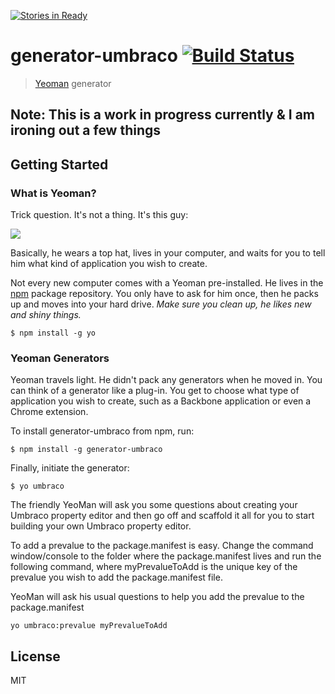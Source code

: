 [![Stories in Ready](https://badge.waffle.io/warrenbuckley/generator-umbraco.png?label=ready&title=Ready)](https://waffle.io/warrenbuckley/generator-umbraco)
# generator-umbraco [![Build Status](https://secure.travis-ci.org/warrenbuckley/generator-umbraco.png?branch=master)](https://travis-ci.org/warrenbuckley/generator-umbraco)

> [Yeoman](http://yeoman.io) generator

## Note: This is a work in progress currently & I am ironing out a few things

## Getting Started

### What is Yeoman?

Trick question. It's not a thing. It's this guy:

![](http://i.imgur.com/JHaAlBJ.png)

Basically, he wears a top hat, lives in your computer, and waits for you to tell him what kind of application you wish to create.

Not every new computer comes with a Yeoman pre-installed. He lives in the [npm](https://npmjs.org) package repository. You only have to ask for him once, then he packs up and moves into your hard drive. *Make sure you clean up, he likes new and shiny things.*

```
$ npm install -g yo
```

### Yeoman Generators

Yeoman travels light. He didn't pack any generators when he moved in. You can think of a generator like a plug-in. You get to choose what type of application you wish to create, such as a Backbone application or even a Chrome extension.

To install generator-umbraco from npm, run:

```
$ npm install -g generator-umbraco
```

Finally, initiate the generator:

```
$ yo umbraco
```

The friendly YeoMan will ask you some questions about creating your Umbraco property editor and then go off and scaffold it all for you to start building your own Umbraco property editor.

To add a prevalue to the package.manifest is easy. Change the command window/console to the folder where the package.manifest lives and run the following command, where myPrevalueToAdd is the unique key of the prevalue you wish to add the package.manifest file.

YeoMan will ask his usual questions to help you add the prevalue to the package.manifest

```
yo umbraco:prevalue myPrevalueToAdd
```


## License

MIT
